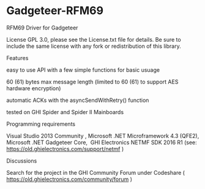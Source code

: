 # Gadgeteer-RFM69
RFM69 Driver for Gadgeteer

License
GPL 3.0, please see the License.txt
file for details. Be sure to include the same license with any fork or
redistribution of this library.

Features

easy to
use API with a few simple functions for basic usuage

60 (61) bytes max message length (limited to 60 (61) to support AES hardware encryption)

automatic ACKs with the asyncSendWithRetry() function

tested on GHI Spider and Spider II Mainboards

Programming requirements

Visual Studio 2013 Community , Microsoft .NET Microframework 4.3 (QFE2), Microsoft
.NET Gadgeteer Core,  GHI Electronics
NETMF SDK 2016 R1 (see: https://old.ghielectronics.com/support/netmf )

Discussions

Search
for the project in the GHI Community Forum under Codeshare ( https://old.ghielectronics.com/community/forum )
